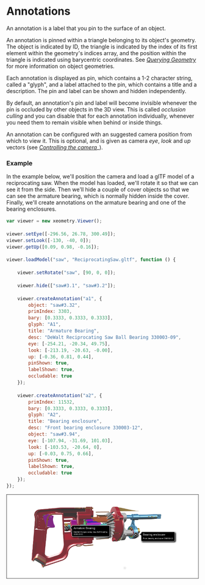 # Annotations

An annotation is a label that you pin to the surface of an object.

An annotation is pinned within a triangle belonging to its object's geometry. The object is indicated by ID, the triangle is indicated by the index of its first element within the geometry's indices array, and the position within the triangle is indicated using barycentric coordinates. See [_Querying Geometry_](queryingGeometry.md) for more information on object geometries.

Each annotation is displayed as pin, which contains a 1-2 character string, called a "glyph", and a label attached to the pin, which contains a title and a description. The pin and label can be shown and hidden independently. 

By default, an annotation's pin and label will become invisible whenever the pin is occluded by other objects in the 3D view. This is called *occlusion culling* and you can disable that for each annotation individually, whenever you need them to remain visible when behind or inside things.

An annotation can be configured with an suggested camera position from which to view it. This is optional, and is given as camera *eye*, *look* and *up* vectors (see [_Controlling the camera_](controllingTheCamera.md)_). 

### Example

In the example below, we'll position the camera and load a glTF model of a reciprocating saw. When the model has loaded, we'll rotate it so that we can see it from the side. Then we'll hide a couple of cover objects so that we can see the armature bearing, which is normally hidden inside the cover. Finally, we'll create annotations on the armature bearing and one of the bearing enclosures.

```javascript
var viewer = new xeometry.Viewer();

viewer.setEye([-296.56, 26.78, 300.49]);
viewer.setLook([-130, -40, 0]);
viewer.getUp([0.09, 0.98, -0.16]);

viewer.loadModel("saw", "ReciprocatingSaw.gltf", function () {

    viewer.setRotate("saw", [90, 0, 0]);

    viewer.hide(["saw#3.1", "saw#3.2"]);

    viewer.createAnnotation("a1", {
        object: "saw#3.32",
        primIndex: 3303,
        bary: [0.3333, 0.3333, 0.3333],
        glyph: "A1",
        title: "Armature Bearing",
        desc: "DeWalt Reciprocating Saw Ball Bearing 330003-09",
        eye: [-254.21, -20.34, 49.75],
        look: [-213.19, -20.63, -0.00],
        up: [-0.36, 0.81, 0.44],
        pinShown: true,
        labelShown: true,
        occludable: true
    });

    viewer.createAnnotation("a2", {
        primIndex: 11532,
        bary: [0.3333, 0.3333, 0.3333],
        glyph: "A2",
        title: "Bearing enclosure",
        desc: "Front bearing enclosure 330003-12",
        object: "saw#3.94",
        eye: [-107.94, -31.69, 101.03],
        look: [-103.53, -20.64, 0],
        up: [-0.03, 0.75, 0.66],
        pinShown: true,
        labelShown: true,
        occludable: true
    });
});
```

[![](assets/annotations.png)](http://xeolabs.com/xeometry/examples/#guidebook_annotations)

